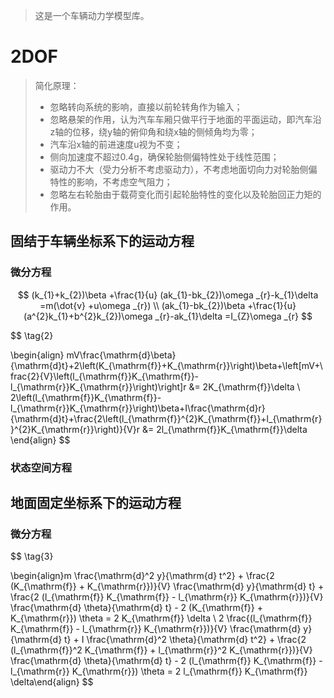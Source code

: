 > 这是一个车辆动力学模型库。

# 2DOF

> 简化原理：
>
> - 忽略转向系统的影响，直接以前轮转角作为输入；
> - 忽略悬架的作用，认为汽车车厢只做平行于地面的平面运动，即汽车沿z轴的位移，绕y轴的俯仰角和绕x轴的侧倾角均为零；
> - 汽车沿x轴的前进速度u视为不变；
> - 侧向加速度不超过0.4g，确保轮胎侧偏特性处于线性范围；
> - 驱动力不大（受力分析不考虑驱动力），不考虑地面切向力对轮胎侧偏特性的影响，不考虑空气阻力；
> - 忽略左右轮胎由于载荷变化而引起轮胎特性的变化以及轮胎回正力矩的作用。

## 固结于车辆坐标系下的运动方程

### 微分方程

$$
(k_{1}+k_{2})\beta  +\frac{1}{u} (ak_{1}-bk_{2})\omega _{r}-k_{1}\delta =m(\dot{v} +u\omega _{r})
\\
(ak_{1}-bk_{2})\beta +\frac{1}{u}(a^{2}k_{1}+b^{2}k_{2})\omega _{r}-ak_{1}\delta =I_{Z}\omega _{r}
$$

$$
\tag{2}

\begin{align}
mV\frac{\mathrm{d}\beta}{\mathrm{d}t}+2\left(K_{\mathrm{f}}+K_{\mathrm{r}}\right)\beta+\left[mV+\frac{2}{V}\left(l_{\mathrm{f}}K_{\mathrm{f}}-l_{\mathrm{r}}K_{\mathrm{r}}\right)\right]r &= 2K_{\mathrm{f}}\delta 
\\
2\left(l_{\mathrm{f}}K_{\mathrm{f}}-l_{\mathrm{r}}K_{\mathrm{r}}\right)\beta+I\frac{\mathrm{d}r}{\mathrm{d}t}+\frac{2\left(l_{\mathrm{f}}^{2}K_{\mathrm{f}}+l_{\mathrm{r}}^{2}K_{\mathrm{r}}\right)}{V}r &= 2l_{\mathrm{f}}K_{\mathrm{f}}\delta
\end{align}
$$

### 状态空间方程



## 地面固定坐标系下的运动方程

###  微分方程

$$
\tag{3}

\begin{align}m \frac{\mathrm{d}^2 y}{\mathrm{d} t^2} + \frac{2 (K_{\mathrm{f}} + K_{\mathrm{r}})}{V} \frac{\mathrm{d} y}{\mathrm{d} t} + \frac{2 (l_{\mathrm{f}} K_{\mathrm{f}} - l_{\mathrm{r}} K_{\mathrm{r}})}{V} \frac{\mathrm{d} \theta}{\mathrm{d} t} - 2 (K_{\mathrm{f}} + K_{\mathrm{r}}) \theta = 2 K_{\mathrm{f}} \delta
\\
2 \frac{(l_{\mathrm{f}} K_{\mathrm{f}} - l_{\mathrm{r}} K_{\mathrm{r}})}{V} \frac{\mathrm{d} y}{\mathrm{d} t} + I \frac{\mathrm{d}^2 \theta}{\mathrm{d} t^2} + \frac{2 (l_{\mathrm{f}}^2 K_{\mathrm{f}} + l_{\mathrm{r}}^2 K_{\mathrm{r}})}{V} \frac{\mathrm{d} \theta}{\mathrm{d} t} - 2 (l_{\mathrm{f}} K_{\mathrm{f}} - l_{\mathrm{r}} K_{\mathrm{r}}) \theta = 2 l_{\mathrm{f}} K_{\mathrm{f}} \delta\end{align}
$$







